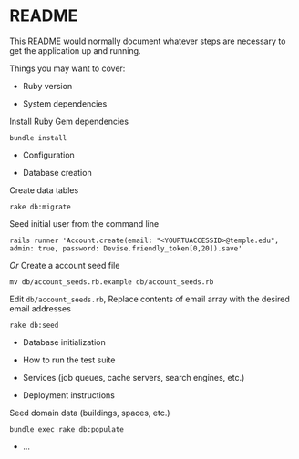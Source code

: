 # README

This README would normally document whatever steps are necessary to get the
application up and running.

Things you may want to cover:

* Ruby version

* System dependencies

Install Ruby Gem dependencies

`bundle install`

* Configuration

* Database creation

Create data tables

`rake db:migrate`

Seed initial user from the command line

`rails runner 'Account.create(email: "<YOURTUACCESSID>@temple.edu", admin: true, password: Devise.friendly_token[0,20]).save'`

*Or* Create a account seed file 

`mv db/account_seeds.rb.example db/account_seeds.rb`

Edit `db/account_seeds.rb`, Replace contents of email array with the desired email addresses

`rake db:seed`

* Database initialization

* How to run the test suite

* Services (job queues, cache servers, search engines, etc.)

* Deployment instructions

Seed domain data (buildings, spaces, etc.)

`bundle exec rake db:populate`

* ...
